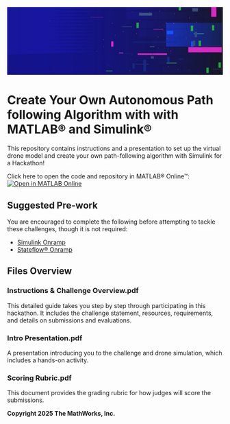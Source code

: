 <td>
<img src="/Images/Hackathons Banner.jpg" style="width:1275px;height:158.25px">
</td>

# Create Your Own Autonomous Path following Algorithm with  with MATLAB&reg; and Simulink&reg;
This repository contains instructions and a presentation to set up the virtual drone model and create your own path-following algorithm with Simulink for a Hackathon!

Click here to open the code and repository in MATLAB&reg; Online&trade;:
[![Open in MATLAB Online](https://www.mathworks.com/images/responsive/global/open-in-matlab-online.svg)](https://matlab.mathworks.com/open/github/v1?repo=mathworks/drone-simulation-challenge)

## Suggested Pre-work
You are encouraged to complete the following before attempting to tackle these challenges, though it is not required:

- [Simulink Onramp](https://matlabacademy.mathworks.com/details/simulink-onramp/simulink)
- [Stateflow&reg; Onramp](https://matlabacademy.mathworks.com/details/stateflow-onramp/stateflow)

## Files Overview
### Instructions & Challenge Overview.pdf
This detailed guide takes you step by step through participating in this hackathon. It includes the challenge statement, resources, requirements, and details on submissions and evaluations.

### Intro Presentation.pdf
A presentation introducing you to the challenge and drone simulation, which includes a hands-on activity. 

### Scoring Rubric.pdf
This document provides the grading rubric for how judges will score the submissions.

**Copyright 2025 The MathWorks, Inc.**
